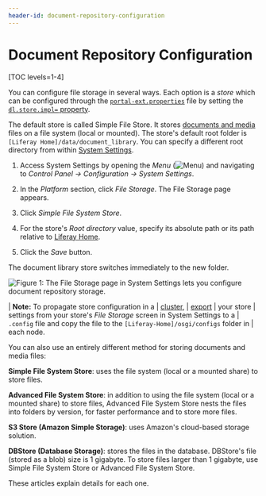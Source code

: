```yaml
---
header-id: document-repository-configuration
---
```


# Document Repository Configuration

[TOC levels=1-4]

You can configure file storage in several ways. Each option is a *store* which
can be configured through the
[`portal-ext.properties`](/docs/7-2/deploy/-/knowledge_base/d/portal-properties)
file by setting the [`dl.store.impl=`
property](@platform-ref@/7.2-latest/propertiesdoc/portal.properties.html#Document%20Library%20Service). 

The default store is called Simple File Store. It stores [documents and
media](/docs/7-2/user/-/knowledge_base/u/managing-documents-and-media) files on
a file system (local or mounted). The store's default root folder is `[Liferay
Home]/data/document_library`. You can specify a different root directory from
within [System Settings](/docs/7-2/user/-/knowledge_base/u/system-settings).  

1.  Access System Settings by opening the *Menu*
    (![Menu](../../../images/icon-menu.png)) and navigating to *Control Panel
    &rarr; Configuration &rarr; System Settings*.

2.  In the *Platform* section, click *File Storage*. The File Storage page 
    appears. 

3.  Click *Simple File System Store*.

4.  For the store's *Root directory* value, specify its absolute path or its 
    path relative to [Liferay
    Home](/docs/7-2/deploy/-/knowledge_base/d/liferay-home).

5.  Click the *Save* button.

The document library store switches immediately to the new folder. 

![Figure 1: The File Storage page in System Settings lets you configure document repository storage.](../../../images/file-storage.png)

| **Note:** To propagate store configuration in a
| [cluster](/docs/7-2/deploy/-/knowledge_base/d/liferay-clustering),
| [export](/docs/7-2/user/-/knowledge_base/u/system-settings#exporting-and-importing-configurations)
| your store
| settings from your store's *File Storage* screen in System Settings to a
| `.config` file and copy the file to the `[Liferay-Home]/osgi/configs` folder in
| each node. 

You can also use an entirely different method for storing documents and media
files:

**Simple File System Store**: uses the file system (local or a mounted share) to
store files.

**Advanced File System Store**: in addition to using the file system (local or a
mounted share) to store files, Advanced File System Store nests the files into
folders by version, for faster performance and to store more files.

**S3 Store (Amazon Simple Storage)**: uses Amazon's cloud-based storage 
solution. 

**DBStore (Database Storage)**: stores the files in the database. DBStore's file
(stored as a blob) size is 1 gigabyte. To store files larger than 1 gigabyte,
use Simple File System Store or Advanced File System Store. 

These articles explain details for each one. 
